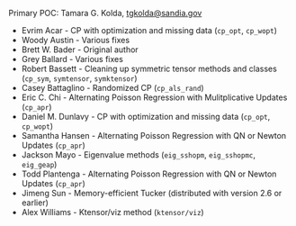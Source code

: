 Primary POC: Tamara G. Kolda, tgkolda@sandia.gov

* Evrim Acar - CP with optimization and missing data (`cp_opt`, `cp_wopt`)
* Woody Austin - Various fixes
* Brett W. Bader - Original author
* Grey Ballard - Various fixes
* Robert Bassett - Cleaning up symmetric tensor methods and classes (`cp_sym`, `symtensor`, `symktensor`)
* Casey Battaglino - Randomized CP (`cp_als_rand`)
* Eric C. Chi - Alternating Poisson Regression with Mulitplicative Updates (`cp_apr`)
* Daniel M. Dunlavy - CP with optimization and missing data (`cp_opt`, `cp_wopt`)
* Samantha Hansen - Alternating Poisson Regression with QN or Newton Updates (`cp_apr`)
* Jackson Mayo - Eigenvalue methods (`eig_sshopm`, `eig_sshopmc`, `eig_geap`)
* Todd Plantenga - Alternating Poisson Regression with QN or Newton Updates (`cp_apr`)
* Jimeng Sun - Memory-efficient Tucker (distributed with version 2.6 or earlier)
* Alex Williams - Ktensor/viz method (`ktensor/viz`)
